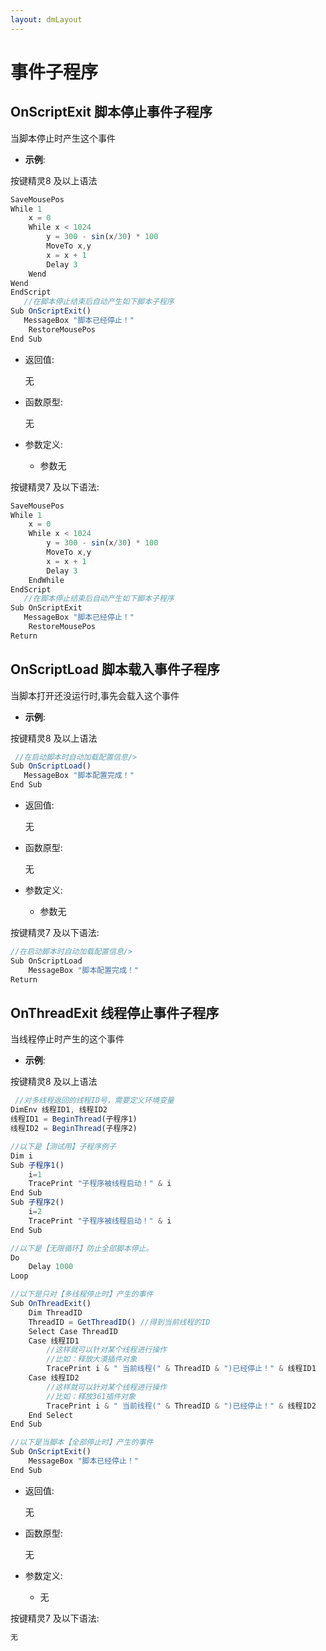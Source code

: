 ```yaml
---
layout: dmLayout
---    
```


# 事件子程序


##  OnScriptExit 脚本停止事件子程序

当脚本停止时产生这个事件

- **示例**:

按键精灵8 及以上语法
```js
SaveMousePos   
While 1  
    x = 0  
    While x < 1024  
        y = 300 - sin(x/30) * 100  
        MoveTo x,y  
        x = x + 1  
        Delay 3  
    Wend   
Wend  
EndScript  
   //在脚本停止结束后自动产生如下脚本子程序  
Sub OnScriptExit()  
   MessageBox "脚本已经停止！"  
    RestoreMousePos   
End Sub 
```

- 返回值: 

    无

- 函数原型:

    无

- 参数定义:

    - 参数无



按键精灵7 及以下语法:

```js
SaveMousePos   
While 1  
    x = 0  
    While x < 1024  
        y = 300 - sin(x/30) * 100  
        MoveTo x,y  
        x = x + 1  
        Delay 3  
    EndWhile    
EndScript  
   //在脚本停止结束后自动产生如下脚本子程序  
Sub OnScriptExit  
   MessageBox "脚本已经停止！"  
    RestoreMousePos   
Return 
```




##  OnScriptLoad 脚本载入事件子程序

当脚本打开还没运行时,事先会载入这个事件

- **示例**:

按键精灵8 及以上语法
```js
 //在启动脚本时自动加载配置信息/>
Sub OnScriptLoad()
   MessageBox "脚本配置完成！"
End Sub 
```

- 返回值: 

    无

- 函数原型:

    无

- 参数定义:

    - 参数无



按键精灵7 及以下语法:

```js
//在启动脚本时自动加载配置信息/>
Sub OnScriptLoad
    MessageBox "脚本配置完成！"
Return 
```




##  OnThreadExit 线程停止事件子程序

当线程停止时产生的这个事件

- **示例**:

按键精灵8 及以上语法
```js
 //对多线程返回的线程ID号，需要定义环境变量
DimEnv 线程ID1, 线程ID2
线程ID1 = BeginThread(子程序1)
线程ID2 = BeginThread(子程序2)

//以下是【测试用】子程序例子
Dim i
Sub 子程序1()
    i=1 
    TracePrint "子程序被线程启动！" & i  
End Sub
Sub 子程序2()
    i=2
    TracePrint "子程序被线程启动！" & i 
End Sub

//以下是【无限循环】防止全部脚本停止。
Do 
    Delay 1000
Loop

//以下是只对【多线程停止时】产生的事件 
Sub OnThreadExit()
    Dim ThreadID
    ThreadID = GetThreadID() //得到当前线程的ID
    Select Case ThreadID
    Case 线程ID1 
        //这样就可以针对某个线程进行操作
        //比如：释放大漠插件对象
        TracePrint i & " 当前线程(" & ThreadID & ")已经停止！" & 线程ID1  
    Case 线程ID2
        //这样就可以针对某个线程进行操作
        //比如：释放361插件对象     
        TracePrint i & " 当前线程(" & ThreadID & ")已经停止！" & 线程ID2 
    End Select
End Sub

//以下是当脚本【全部停止时】产生的事件
Sub OnScriptExit()
    MessageBox "脚本已经停止！"
End Sub

```

- 返回值: 

    无

- 函数原型:

    无

- 参数定义:

    - 无



按键精灵7 及以下语法:

```js
无
```



